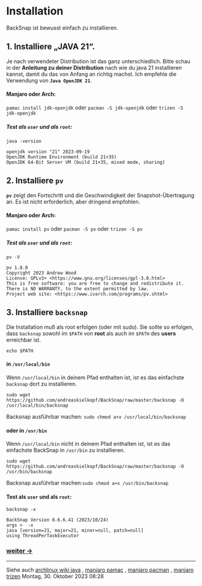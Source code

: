 # Installation
BackSnap ist bewusst einfach zu installieren.

## 1. Installiere „JAVA 21“.
Je nach verwendeter Distribution ist das ganz unterschiedlich. Bitte schau in der **Anleitung zu deiner Distribution** nach wie du java 21 installieren kannst, damit du das von Anfang an richtig machst. Ich empfehle die Verwendung von **`Java OpenJDK 21`**.

#### Manjaro oder Arch:
`pamac install jdk-openjdk` oder `pacman -S jdk-openjdk` oder `trizen -S jdk-openjdk`

##### Test als `user` und als `root`:
`java -version`
```
openjdk version "21" 2023-09-19
OpenJDK Runtime Environment (build 21+35)
OpenJDK 64-Bit Server VM (build 21+35, mixed mode, sharing)
```

## 2. Installiere `pv`
**`pv`** zeigt den Fortschritt und die Geschwindigkeit der Snapshot-Übertragung an. Es ist nicht erforderlich, aber dringend empfohlen.

#### Manjaro oder Arch:
`pamac install pv` oder `pacman -S pv` oder `trizen -S pv`

##### Test als `user` und als `root`:
`pv -V`
```
pv 1.8.0
Copyright 2023 Andrew Wood
License: GPLv3+ <https://www.gnu.org/licenses/gpl-3.0.html>
This is free software: you are free to change and redistribute it.
There is NO WARRANTY, to the extent permitted by law.
Project web site: <https://www.ivarch.com/programs/pv.shtml>
```

## 3. Installiere `backsnap`
Die Installation muß als root erfolgen (oder mit sudo). Sie sollte so erfolgen, dass `backsnap` sowohl im `$PATH` von **root** als auch im `$PATH` des **users** erreichbar ist.

`echo $PATH`

#### in `/usr/local/bin`
Wenn `/usr/local/bin` in deinem Pfad enthalten ist, ist es das einfachste `backsnap` dort zu installieren.

`sudo wget https://github.com/andreaskielkopf/BackSnap/raw/master/backsnap -O /usr/local/bin/backsnap`

Backsnap ausführbar machen: `sudo chmod a+x /usr/local/bin/backsnap`

#### oder in `/usr/bin`
Wenn `/usr/local/bin` nicht in deinem Pfad enthalten ist, ist es das einfachste BackSnap in `/usr/bin` zu installieren.

`sudo wget https://github.com/andreaskielkopf/BackSnap/raw/master/backsnap -O /usr/bin/backsnap`

Backsnap ausführbar machen:`sudo chmod a+x /usr/bin/backsnap`

#### Test als `user` und als `root`:
`backsnap -x`
```
BackSnap Version 0.6.6.41 (2023/10/24)
args >  -x 
java [version=21, major=21, minor=null, patch=null]
using ThreadPerTaskExecutor
```

### [weiter ->](device_de.md)
----

Siehe auch [archlinux wiki java](https://wiki.archlinux.org/title/java) , [manjaro pamac](https://wiki.manjaro.org/index.php/Pamac) , [manjaro pacman](https://wiki.manjaro.org/index.php/Pacman_Overview) , [manjaro trizen](https://wiki.archlinux.de/title/Trizen)
Montag, 30. Oktober 2023 08:28 